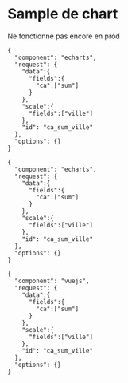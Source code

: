 # Sample de chart

Ne fonctionne pas encore en prod

```forepaas-reactjs
{
  "component": "echarts",
  "request": {
    "data":{
      "fields":{
        "ca":["sum"]
      }
    },
    "scale":{
      "fields":["ville"]
    },
    "id": "ca_sum_ville"
  },
  "options": {}
}
```

```forepaas-reactjs
{
  "component": "echarts",
  "request": {
    "data":{
      "fields":{
        "ca":["sum"]
      }
    },
    "scale":{
      "fields":["ville"]
    },
    "id": "ca_sum_ville"
  },
  "options": {}
}
```

```forepaas-vuejs
{
  "component": "vuejs",
  "request": {
    "data":{
      "fields":{
        "ca":["sum"]
      }
    },
    "scale":{
      "fields":["ville"]
    },
    "id": "ca_sum_ville"
  },
  "options": {}
}
```